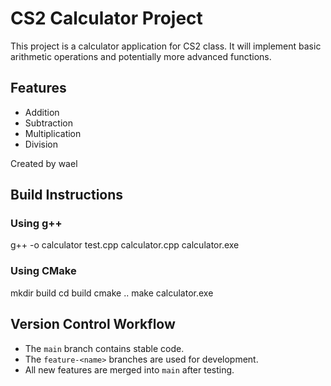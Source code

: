# CS2 Calculator Project

This project is a calculator application for CS2 class. 
It will implement basic arithmetic operations and potentially more advanced functions.

## Features
- Addition
- Subtraction
- Multiplication
- Division

Created by wael
## Build Instructions
### Using g++
g++ -o calculator test.cpp calculator.cpp calculator.exe
### Using CMake
mkdir build cd build cmake .. make calculator.exe
## Version Control Workflow
- The `main` branch contains stable code.
- The `feature-<name>` branches are used for development.
- All new features are merged into `main` after testing.